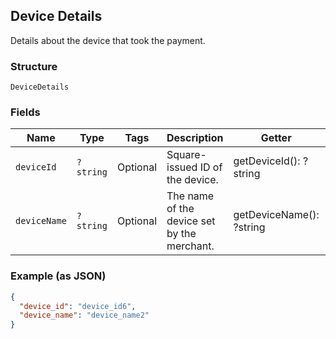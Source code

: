 ## Device Details

Details about the device that took the payment.

### Structure

`DeviceDetails`

### Fields

| Name | Type | Tags | Description | Getter | Setter |
|  --- | --- | --- | --- | --- | --- |
| `deviceId` | `?string` | Optional | Square-issued ID of the device. | getDeviceId(): ?string | setDeviceId(?string deviceId): void |
| `deviceName` | `?string` | Optional | The name of the device set by the merchant. | getDeviceName(): ?string | setDeviceName(?string deviceName): void |

### Example (as JSON)

```json
{
  "device_id": "device_id6",
  "device_name": "device_name2"
}
```

